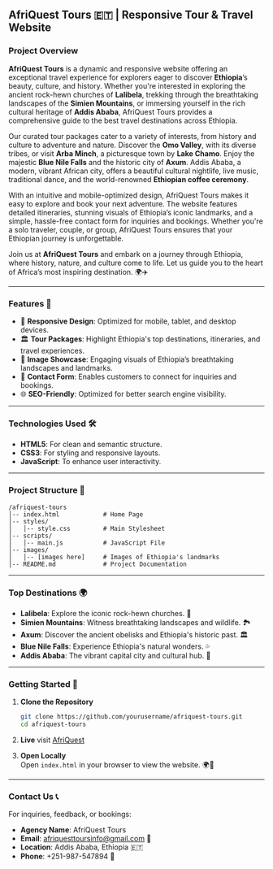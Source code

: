 ## **AfriQuest Tours 🇪🇹 | Responsive Tour & Travel Website**

### **Project Overview**  
**AfriQuest Tours** is a dynamic and responsive website offering an exceptional travel experience for explorers eager to discover **Ethiopia**’s beauty, culture, and history. Whether you're interested in exploring the ancient rock-hewn churches of **Lalibela**, trekking through the breathtaking landscapes of the **Simien Mountains**, or immersing yourself in the rich cultural heritage of **Addis Ababa**, AfriQuest Tours provides a comprehensive guide to the best travel destinations across Ethiopia.

Our curated tour packages cater to a variety of interests, from history and culture to adventure and nature. Discover the **Omo Valley**, with its diverse tribes, or visit **Arba Minch**, a picturesque town by **Lake Chamo**. Enjoy the majestic **Blue Nile Falls** and the historic city of **Axum**. Addis Ababa, a modern, vibrant African city, offers a beautiful cultural nightlife, live music, traditional dance, and the world-renowned **Ethiopian coffee ceremony**.

With an intuitive and mobile-optimized design, AfriQuest Tours makes it easy to explore and book your next adventure. The website features detailed itineraries, stunning visuals of Ethiopia’s iconic landmarks, and a simple, hassle-free contact form for inquiries and bookings. Whether you're a solo traveler, couple, or group, AfriQuest Tours ensures that your Ethiopian journey is unforgettable.

Join us at **AfriQuest Tours** and embark on a journey through Ethiopia, where history, nature, and culture come to life. Let us guide you to the heart of Africa’s most inspiring destination. 🌍✈️

---

### **Features 🚀**
- 🌟 **Responsive Design**: Optimized for mobile, tablet, and desktop devices.  
- 🏛️ **Tour Packages**: Highlight Ethiopia's top destinations, itineraries, and travel experiences.  
- 📸 **Image Showcase**: Engaging visuals of Ethiopia’s breathtaking landscapes and landmarks.  
- 📧 **Contact Form**: Enables customers to connect for inquiries and bookings.  
- 🌐 **SEO-Friendly**: Optimized for better search engine visibility.  

---

### **Technologies Used 🛠️**
- **HTML5**: For clean and semantic structure.  
- **CSS3**: For styling and responsive layouts.  
- **JavaScript**: To enhance user interactivity.  

---

### **Project Structure 📂**
```
/afriquest-tours
│-- index.html            # Home Page  
│-- styles/  
│   │-- style.css         # Main Stylesheet  
│-- scripts/  
│   │-- main.js           # JavaScript File  
│-- images/  
│   │-- [images here]     # Images of Ethiopia's landmarks  
│-- README.md             # Project Documentation  
```

---

### **Top Destinations 🌍**  
- **Lalibela**: Explore the iconic rock-hewn churches. 🏰  
- **Simien Mountains**: Witness breathtaking landscapes and wildlife. 🏞️  
- **Axum**: Discover the ancient obelisks and Ethiopia's historic past. 🏛️  
- **Blue Nile Falls**: Experience Ethiopia's natural wonders. 💦  
- **Addis Ababa**: The vibrant capital city and cultural hub. 🌆  

---

### **Getting Started 🏁**

1. **Clone the Repository**  
   ```bash
   git clone https://github.com/yourusername/afriquest-tours.git
   cd afriquest-tours
   ```

2. **Live** 
  visit [AfriQuest](https://www.netlify.com/)

3. **Open Locally**  
   Open `index.html` in your browser to view the website. 🌍📱  


---

### **Contact Us 📞**
For inquiries, feedback, or bookings:  
- **Agency Name**: AfriQuest Tours  
- **Email**: afriquesttoursinfo@gmail.com 📧  
- **Location**: Addis Ababa, Ethiopia 🇪🇹  
- **Phone**: +251-987-547894 📱  
